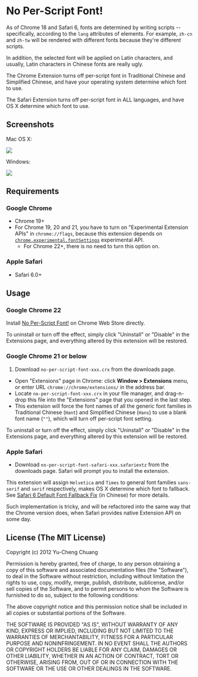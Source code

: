 # No Per-Script Font!

As of Chrome 18 and Safari 6, fonts are determined by writing scripts -- specifically, according to the `lang` attributes of elements. For example, `zh-cn` and `zh-tw` will be rendered with different fonts because they're different scripts.

In addition, the selected font will be applied on Latin characters, and usually, Latin characters in Chinese fonts are really ugly.

The Chrome Extension turns off per-script font in Traditional Chinese and Simplified Chinese, and have your operating system determine which font to use.

The Safari Extension turns off per-script font in ALL languages, and have OS X determine which font to use.

## Screenshots

Mac OS X:

[![](http://cl.ly/image/0w1S1i2x2W3x/no-per-script-font-osx-en.png)](http://cl.ly/image/0w1S1i2x2W3x)

Windows:

[![](http://cl.ly/image/0d0c1w3v342O/no-per-script-font-win-en.png)](http://cl.ly/image/0d0c1w3v342O)

## Requirements

### Google Chrome

* Chrome 19+
* For Chrome 19, 20 and 21, you have to turn on "Experimental Extension APIs" in `chrome://flags`, because this extension depends on [`chrome.experimental.fontSettings`](http://code.google.com/chrome/extensions/experimental.fontSettings.html) experimental API.
  * For Chrome 22+, there is no need to turn this option on.

### Apple Safari

* Safari 6.0+

## Usage

### Google Chrome 22

Install [No Per-Script Font!](https://chrome.google.com/webstore/detail/lndmkajeoopejggihiomoaepinlhblmm) on Chrome Web Store directly.

To uninstall or turn off the effect, simply click "Uninstall" or "Disable" in the Extensions page, and everything altered by this extension will be restored.

### Google Chrome 21 or below

1. Download `no-per-script-font-xxx.crx` from the downloads page.
- Open "Extensions" page in Chrome: click **Window > Extensions** menu, or enter URL `chrome://chrome/extensions/` in the address bar.
- Locate `no-per-script-font-xxx.crx` in your file manager, and drag-n-drop this file into the "Extensions" page that you opened in the last step.
- This extension will force the font names of all the generic font families in Traditional Chinese (`Hant`) and Simplified Chinese (`Hans`) to use a blank font name (`""`), which will turn off per-script font setting.

To uninstall or turn off the effect, simply click "Uninstall" or "Disable" in the Extensions page, and everything altered by this extension will be restored.

### Apple Safari

- Download `no-per-script-font-safari-xxx.safariextz` from the downloads page. Safari will prompt you to install the extension.

This extension will assign `Helvetica` and `Times` to general font families `sans-serif` and `serif` respectively, makes OS X determine which font to fallback. See [Safari 6 Default Font Fallback Fix](https://gist.github.com/2925009) (in Chinese) for more details.

Such implementation is tricky, and will be refactored into the same way that the Chrome version does, when Safari provides native Extension API on some day.

## License (The MIT License)

Copyright (c) 2012 Yu-Cheng Chuang

Permission is hereby granted, free of charge, to any person obtaining a copy of this software and associated documentation files (the "Software"), to deal in the Software without restriction, including without limitation the rights to use, copy, modify, merge, publish, distribute, sublicense, and/or sell copies of the Software, and to permit persons to whom the Software is furnished to do so, subject to the following conditions:

The above copyright notice and this permission notice shall be included in all copies or substantial portions of the Software.

THE SOFTWARE IS PROVIDED "AS IS", WITHOUT WARRANTY OF ANY KIND, EXPRESS OR IMPLIED, INCLUDING BUT NOT LIMITED TO THE WARRANTIES OF MERCHANTABILITY, FITNESS FOR A PARTICULAR PURPOSE AND NONINFRINGEMENT. IN NO EVENT SHALL THE AUTHORS OR COPYRIGHT HOLDERS BE LIABLE FOR ANY CLAIM, DAMAGES OR OTHER LIABILITY, WHETHER IN AN ACTION OF CONTRACT, TORT OR OTHERWISE, ARISING FROM, OUT OF OR IN CONNECTION WITH THE SOFTWARE OR THE USE OR OTHER DEALINGS IN THE SOFTWARE.

